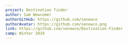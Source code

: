 ```yaml
---
project: Destination finder
author: Sam Newcomer
authorGitHub: https://github.com/senewco
authorAvatar: https://github.com/senewco.png
link: https://github.com/senewco/Destination-Finder
camp: Winter 2019
---
```

